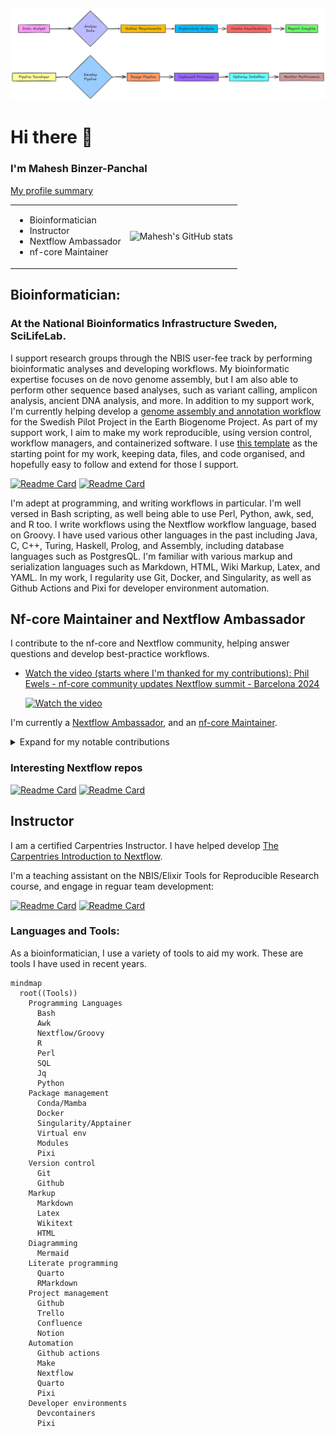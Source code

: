 ![](readme-workflow-2025-04-17.excalidraw.png)

# Hi there 👋

### I'm Mahesh Binzer-Panchal

[My profile summary](https://profile-summary-for-github.com/user/mahesh-panchal)

<table style="width:100%; border:0">
  <tr>
    <td>

- Bioinformatician
- Instructor
- Nextflow Ambassador
- nf-core Maintainer
    </td>
    <td>
![Mahesh's GitHub stats](https://github-readme-stats.vercel.app/api?username=mahesh-panchal&show_icons=true&theme=radical)      
    </td>
  </tr>
</table>

## Bioinformatician: 
### At the National Bioinformatics Infrastructure Sweden, SciLifeLab.

I support research groups through the NBIS user-fee track by performing bioinformatic analyses and developing workflows. 
My bioinformatic expertise focuses on de novo genome assembly, but I am also able to perform other sequence based analyses, such as variant 
calling, amplicon analysis, ancient DNA analysis, and more. In addition to my support work, I'm currently helping develop a 
[genome assembly and annotation workflow](https://github.com/NBISweden/Earth-Biogenome-Project-pilot) for the Swedish Pilot Project 
in the Earth Biogenome Project. As part of my support work, I aim to make my work reproducible, using version control, workflow managers, 
and containerized software. I use [this template](https://github.com/mahesh-panchal/NBIS_project_template) as the starting point for my work,
keeping data, files, and code organised, and hopefully easy to follow and extend for those I support.

[![Readme Card](https://github-readme-stats.vercel.app/api/pin/?username=NBISweden&repo=Earth-Biogenome-Project-pilot&description_lines_count=3)](https://github.com/NBISweden/Earth-Biogenome-Project-pilot)
[![Readme Card](https://github-readme-stats.vercel.app/api/pin/?username=NBISweden&repo=pipelines-nextflow&description_lines_count=3)](https://github.com/NBISweden/pipelines-nextflow)


I'm adept at programming, and writing workflows in particular. I'm well versed in Bash scripting, as well being able to use Perl, Python, awk, sed, 
and R too. I write workflows using the Nextflow workflow language, based on Groovy. I have used various other languages in the past 
including Java, C, C++, Turing, Haskell, Prolog, and Assembly, including database languages such as PostgresQL. I'm familiar with various 
markup and serialization languages such as Markdown, HTML, Wiki Markup, Latex, and YAML. In my work, I regularity use Git, Docker, and Singularity, 
as well as Github Actions and Pixi for developer environment automation.

## Nf-core Maintainer and Nextflow Ambassador

I contribute to the nf-core and Nextflow community, helping answer questions and develop best-practice workflows.

- [Watch the video (starts where I'm thanked for my contributions): Phil Ewels - nf-core community updates Nextflow summit - Barcelona 2024](https://youtu.be/B-OqciShiHY?si=xGisdrmFm89g--8-&t=718)

  [![Watch the video](https://img.youtube.com/vi/B-OqciShiHY/0.jpg)](https://youtu.be/B-OqciShiHY?si=xGisdrmFm89g--8-&t=718)

I'm currently a [Nextflow Ambassador](https://www.nextflow.io/ambassadors.html), and an [nf-core Maintainer](https://nf-co.re/governance#maintainers). 

<details>
  <summary>Expand for my notable contributions</summary>

  - [Driving nf-core to use native syntax for workflow data publishing and tool parameter passing](https://github.com/nf-core/rnaseq/pull/701)
    - Hear Dr H Patel explain the work at the nf-core Hackathon on [Youtube](https://www.youtube.com/watch?v=Lo2jXn8tHU0).
  - [Adding a Gitpod dev environment for testing workflows, tools, and modules](https://github.com/nf-core/tools/pull/1384)
  - Enabling the process `when:` declaration to be used from a configuration file.
    - [Template update](https://github.com/nf-core/tools/pull/1393).
    - [Update existing modules](https://github.com/nf-core/modules/pull/1261).
    - [Documentation update](https://github.com/nf-core/nf-co.re/pull/1012).
    - [Module Linter update](https://github.com/nf-core/tools/pull/1397).
    - Hear Dr M Garcia explain how he used this to tidy up the nf-core Sarek codebase on [YouTube](https://www.youtube.com/watch?v=17NqUsh73BU)
  - Code reviews for large pipelines such as nf-core/Sarek, nf-core/HiCar and nf-core/Metatdenovo.
  - The addition of several tools for genome assembly to nf-core/modules
  - Demonstrating how to chain existing workflows in a meta-pipeline: https://github.com/mahesh-panchal/nf-cascade.

</details>

### Interesting Nextflow repos

[![Readme Card](https://github-readme-stats.vercel.app/api/pin/?username=mahesh-panchal&repo=nf-cascade&description_lines_count=3)](https://github.com/mahesh-panchal/nf-cascade)
[![Readme Card](https://github-readme-stats.vercel.app/api/pin/?username=mahesh-panchal&repo=nf-metaomics-daisychain&description_lines_count=3)](https://github.com/mahesh-panchal/nf-metaomics-daisychain)

## Instructor

I am a certified Carpentries Instructor. I have helped develop [The Carpentries Introduction to Nextflow](https://github.com/carpentries-incubator/workflows-nextflow).

I'm a teaching assistant on the NBIS/Elixir Tools for Reproducible Research course, and engage in reguar team development:

[![Readme Card](https://github-readme-stats.vercel.app/api/pin/?username=NBISweden&repo=workshop-reproducible-research&description_lines_count=3)](https://github.com/NBISweden/workshop-reproducible-research)
[![Readme Card](https://github-readme-stats.vercel.app/api/pin/?username=NBISweden&repo=Training-Tech-shorts&description_lines_count=3)](https://github.com/NBISweden/Training-Tech-shorts)

### Languages and Tools:

As a bioinformatician, I use a variety of tools to aid my work. These are tools I have used in recent years.

```mermaid
mindmap
  root((Tools))
    Programming Languages
      Bash
      Awk
      Nextflow/Groovy
      R
      Perl
      SQL
      Jq
      Python
    Package management
      Conda/Mamba
      Docker
      Singularity/Apptainer
      Virtual env
      Modules
      Pixi
    Version control
      Git
      Github
    Markup
      Markdown
      Latex
      Wikitext
      HTML
    Diagramming
      Mermaid
    Literate programming
      Quarto
      RMarkdown
    Project management
      Github
      Trello
      Confluence
      Notion
    Automation
      Github actions
      Make
      Nextflow
      Quarto
      Pixi
    Developer environments
      Devcontainers
      Pixi
```
